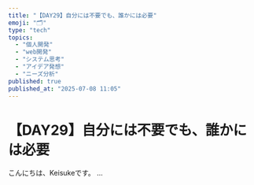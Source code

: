 ```yaml
---
title: "【DAY29】自分には不要でも、誰かには必要"
emoji: "🗂"
type: "tech"
topics:
  - "個人開発"
  - "web開発"
  - "システム思考"
  - "アイデア発想"
  - "ニーズ分析"
published: true
published_at: "2025-07-08 11:05"
---
```


# 【DAY29】自分には不要でも、誰かには必要

こんにちは、Keisukeです。
...

